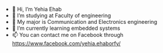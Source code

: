 - 👋 Hi, I’m Yehia Ehab
- 👀 I’m studying at Faculty of engineering
- 🌱 My major is Communication and Electronics engineering
- 💞️ I’m currently learning embedded systems
- 📫 You can contact me on Facebook through https://www.facebook.com/yehia.ehaborfy/

<!---
YehiaEhab16/YehiaEhab16 is a ✨ special ✨ repository because its `README.md` (this file) appears on your GitHub profile.
You can click the Preview link to take a look at your changes.
--->

